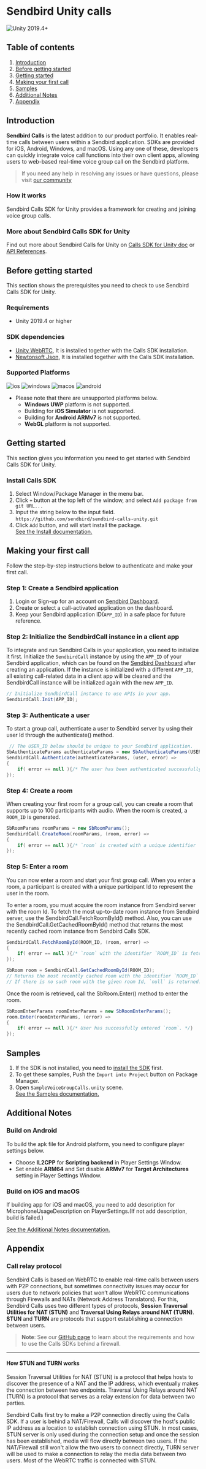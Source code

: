 # Sendbird Unity calls

<span>
<img src="https://img.shields.io/badge/Unity-2019.4+-black?logo=unity" alt="Unity 2019.4+" >
</span>


## Table of contents

1. [Introduction](#introduction)
2. [Before getting started](#before-getting-started)
3. [Getting started](#getting-started)
4. [Making your first call](#making-your-first-call)
5. [Samples](#samples)
6. [Additional Notes](#additional-notes)
7. [Appendix](#appendix)

## Introduction

**Sendbird Calls** is the latest addition to our product portfolio. It enables real-time calls between users within a Sendbird application. SDKs are provided for iOS, Android, Windows, and macOS. Using any one of these, developers can quickly integrate voice call functions into their own client apps, allowing users to web-based real-time voice group call on the Sendbird platform.

> If you need any help in resolving any issues or have questions, please visit [our community](https://community.sendbird.com)

### How it works

Sendbird Calls SDK for Unity provides a framework for creating and joining voice group calls.

### More about Sendbird Calls SDK for Unity

Find out more about Sendbird Calls for Unity on [Calls SDK for Unity doc](https://sendbird.com/docs/calls/v1/unity/getting-started/about-calls-sdk) or [API References](https://sendbird.com/docs/calls/v1/unity/ref/index.html).


## Before getting started

This section shows the prerequisites you need to check to use Sendbird Calls SDK for Unity.

### Requirements

- Unity 2019.4 or higher

### SDK dependencies

- [Unity WebRTC](https://docs.unity3d.com/Packages/com.unity.webrtc@2.4/manual/index.html), It is installed together with the Calls SDK installation.
- [Newtonsoft Json](https://docs.unity3d.com/Packages/com.unity.nuget.newtonsoft-json@2.0/manual/index.html), It is installed together with the Calls SDK installation.

### Supported Platforms

<span>
<img src="https://img.shields.io/badge/iOS-black?logo=ios" alt="ios" >
<img src="https://img.shields.io/badge/Windows-black?logo=windows" alt="windows" >
<img src="https://img.shields.io/badge/macOS-black?logo=macos" alt="macos" >
<img src="https://img.shields.io/badge/Android-black?logo=android" alt="android" >
</span>

* Please note that there are unsupported platforms below.
  * **Windows UWP** platform is not supported.
  * Building for **iOS Simulator** is not supported.
  * Building for **Android ARMv7** is not supported.
  * **WebGL** platform is not supported.


## Getting started

This section gives you information you need to get started with Sendbird Calls SDK for Unity.

### Install Calls SDK

1. Select Window/Package Manager in the menu bar.
2. Click `+` button at the top left of the window, and select `Add package from git URL...`
3. Input the string below to the input field.<br/>
`https://github.com/sendbird/sendbird-calls-unity.git`
4. Click `Add` button, and will start install the package.<br>
   [See the Install documentation.](Documentation~/Install.md)

## Making your first call

Follow the step-by-step instructions below to authenticate and make your first call.

### Step 1: Create a Sendbird application

1. Login or Sign-up for an account on [Sendbird Dashboard](https://dashboard.sendbird.com/).
2. Create or select a call-activated application on the dashboard.
3. Keep your Sendbird application ID(`APP_ID`) in a safe place for future reference.

### Step 2: Initialize the SendbirdCall instance in a client app

To integrate and run Sendbird Calls in your application, you need to initialize it first. Initialize the `SendbirdCall` instance by using the `APP_ID` of your Sendbird application, which can be found on the [Sendbird Dashboard](https://dashboard.sendbird.com/) after creating an application. If the instance is initialized with a different `APP_ID`, all existing call-related data in a client app will be cleared and the SendbirdCall instance will be initialized again with the new `APP_ID`.

```csharp
// Initialize SendbirdCall instance to use APIs in your app.
SendbirdCall.Init(APP_ID);
```

### Step 3: Authenticate a user

To start a group call, authenticate a user to Sendbird server by using their user Id through the authenticate() method.
```csharp
 // The USER_ID below should be unique to your Sendbird application.
SbAuthenticateParams authenticateParams = new SbAuthenticateParams(USER_ID);
SendbirdCall.Authenticate(authenticateParams, (user, error) =>
{
    if( error == null ){/* The user has been authenticated successfully and is connected to Sendbird server. */}
});
```

### Step 4: Create a room

When creating your first room for a group call, you can create a room that supports up to 100 participants with audio. When the room is created, a `ROOM_ID` is generated.
```csharp
SbRoomParams roomParams = new SbRoomParams();
SendbirdCall.CreateRoom(roomParams, (room, error) =>
{
    if( error == null ){/* `room` is created with a unique identifier `room.RoomId`. */}
});
```

### Step 5: Enter a room

You can now enter a room and start your first group call. When you enter a room, a participant is created with a unique participant Id to represent the user in the room.

To enter a room, you must acquire the room instance from Sendbird server with the room Id. To fetch the most up-to-date room instance from Sendbird server, use the SendbirdCall.FetchRoomById() method. Also, you can use the SendbirdCall.GetCachedRoomById() method that returns the most recently cached room instance from Sendbird Calls SDK.
```csharp
SendbirdCall.FetchRoomById(ROOM_ID, (room, error) =>
{
    if( error == null ){/* `room` with the identifier `ROOM_ID` is fetched from Sendbird Server. */}
});

SbRoom room = SendbirdCall.GetCachedRoomById(ROOM_ID);
// Returns the most recently cached room with the identifier `ROOM_ID` from the SDK.
// If there is no such room with the given room Id, `null` is returned.
```

Once the room is retrieved, call the SbRoom.Enter() method to enter the room.
```csharp
SbRoomEnterParams roomEnterParams = new SbRoomEnterParams();
room.Enter(roomEnterParams, (error) =>
{
    if( error == null ){/* User has successfully entered `room`. */}
});
```

## Samples
1. If the SDK is not installed, you need to [install the SDK](#getting-started) first.
2. To get these samples, Push the `Import into Project` button on Package Manager.
3. Open `SampleVoiceGroupCalls.unity` scene.<br/>
   [See the Samples documentation.](Documentation~/Sample.md)

## Additional Notes

### Build on Android
To build the apk file for Android platform, you need to configure player settings below.
* Choose **IL2CPP** for **Scripting backend** in Player Settings Window.
* Set enable **ARM64** and Set disable **ARMv7** for **Target Architectures** setting in Player Settings Window.

### Build on iOS and macOS
If building app for iOS and macOS, you need to add description for MicrophoneUsageDescription on PlayerSettings.(If not add description, build is failed.)

[See the Additional Notes documentation.](Documentation~/AdditionalNotes.md)

## Appendix

### Call relay protocol

Sendbird Calls is based on WebRTC to enable real-time calls between users with P2P connections, but sometimes connectivity issues may occur for users due to network policies that won’t allow WebRTC communications through Firewalls and NATs (Network Address Translators). For this, Sendbird Calls uses two different types of protocols, **Session Traversal Utilities for NAT (STUN)** and **Traversal Using Relays around NAT (TURN)**. **STUN** and **TURN** are protocols that support establishing a connection between users.

> **Note**: See our [GitHub page](https://github.com/sendbird/guidelines-calls/tree/master/Recommendation%20on%20firewall%20configuration) to learn about the requirements and how to use the Calls SDKs behind a firewall.

---

#### How STUN and TURN works

Session Traversal Utilities for NAT (STUN) is a protocol that helps hosts to discover the presence of a NAT and the IP address, which eventually makes the connection between two endpoints. Traversal Using Relays around NAT (TURN) is a protocol that serves as a relay extension for data between two parties.

Sendbird Calls first try to make a P2P connection directly using the Calls SDK. If a user is behind a NAT/Firewall, Calls will discover the host's public IP address as a location to establish connection using STUN. In most cases, STUN server is only used during the connection setup and once the session has been established, media will flow directly between two users. If the NAT/Firewall still won't allow the two users to connect directly, TURN server will be used to make a connection to relay the media data between two users. Most of the WebRTC traffic is connected with STUN.